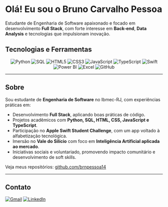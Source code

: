# Olá! Eu sou o Bruno Carvalho Pessoa

Estudante de Engenharia de Software apaixonado e focado em desenvolvimento **Full Stack**, com forte interesse em **Back-end**, **Data Analysis** e tecnologias que impulsionam inovação.

## Tecnologias e Ferramentas

<div align="center">

![Python](https://img.shields.io/badge/Python-3776AB?style=for-the-badge&logo=python&logoColor=white)
![SQL](https://img.shields.io/badge/SQL-336791?style=for-the-badge&logo=postgresql&logoColor=white)
![HTML5](https://img.shields.io/badge/HTML5-E34F26?style=for-the-badge&logo=html5&logoColor=white)
![CSS3](https://img.shields.io/badge/CSS3-1572B6?style=for-the-badge&logo=css3&logoColor=white)
![JavaScript](https://img.shields.io/badge/JavaScript-F7DF1E?style=for-the-badge&logo=javascript&logoColor=black)
![TypeScript](https://img.shields.io/badge/TypeScript-007ACC?style=for-the-badge&logo=typescript&logoColor=white)
![Swift](https://img.shields.io/badge/Swift-FA7343?style=for-the-badge&logo=swift&logoColor=white)
![Power BI](https://img.shields.io/badge/Power_BI-F2C811?style=for-the-badge&logo=powerbi&logoColor=black)
![Excel](https://img.shields.io/badge/Excel-217346?style=for-the-badge&logo=microsoft-excel&logoColor=white)
![GitHub](https://img.shields.io/badge/GitHub-100000?style=for-the-badge&logo=github&logoColor=white)

</div>

---

## Sobre

Sou estudante de **Engenharia de Software** no Ibmec-RJ, com experiências práticas em:

- Desenvolvimento **Full Stack**, aplicando boas práticas de código.
- Projetos acadêmicos com **Python, SQL, HTML, CSS, JavaScript e TypeScript**.
- Participação no **Apple Swift Student Challenge**, com um app voltado à alfabetização tecnológica.
- Imersão no **Vale do Silício** com foco em **Inteligência Artificial aplicada ao mercado**.
- Iniciativas sociais e voluntariado, promovendo impacto comunitário e desenvolvimento de soft skills.

Veja meus repositórios: [github.com/brnpessoa14](https://github.com/brnpessoa14?tab=repositories)

---

## Contato

<div align="left">

[![Gmail](https://img.shields.io/badge/Gmail-D14836?style=for-the-badge&logo=gmail&logoColor=white)](mailto:brn.crpa@gmail.com)
[![LinkedIn](https://img.shields.io/badge/-LinkedIn-0A66C2?style=for-the-badge&logo=linkedin&logoColor=white)](https://www.linkedin.com/in/bruno-carvalho-pessoa/)

</div>

